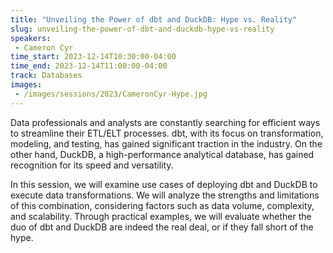 ```yaml
---
title: "Unveiling the Power of dbt and DuckDB: Hype vs. Reality"
slug: unveiling-the-power-of-dbt-and-duckdb-hype-vs-reality
speakers:
 - Cameron Cyr
time_start: 2023-12-14T10:30:00-04:00
time_end: 2023-12-14T11:00:00-04:00
track: Databases
images:
 - /images/sessions/2023/CameronCyr-Hype.jpg
---
```


Data professionals and analysts are constantly searching for efficient ways to streamline their ETL/ELT processes. dbt, with its focus on transformation, modeling, and testing, has gained significant traction in the industry. On the other hand, DuckDB, a high-performance analytical database, has gained recognition for its speed and versatility.
 
 
 
 In this session, we will examine use cases of deploying dbt and DuckDB to execute data transformations. We will analyze the strengths and limitations of this combination, considering factors such as data volume, complexity, and scalability. Through practical examples, we will evaluate whether the duo of dbt and DuckDB are indeed the real deal, or if they fall short of the hype.